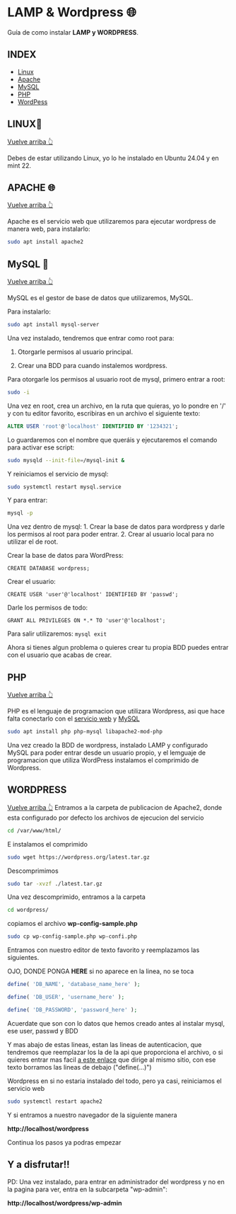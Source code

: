 # LAMP & Wordpress 🌐

 Guía de como instalar **LAMP y WORDPRESS**.

## INDEX
- [Linux](#LINUX)
- [Apache](#APACHE)
- [MySQL](#laMp)
- [PHP](#lamP)
- [WordPess](#WordPress)

## LINUX🐧
[Vuelve arriba 👆](#Linux)

Debes de estar utilizando Linux, yo lo he instalado en Ubuntu 24.04 y en mint 22.

## APACHE 🌐
[Vuelve arriba 👆](#Apache)

Apache es el servicio web que utilizaremos para ejecutar wordpress de manera web, para instalarlo:

```bash 
sudo apt install apache2 
```

## MySQL 📂

[Vuelve arriba 👆](#lAmp)

MySQL es el gestor de base de datos que utilizaremos, MySQL.

Para instalarlo:
```bash
sudo apt install mysql-server
```

Una vez instalado, tendremos que entrar como root para:

1. Otorgarle permisos al usuario principal.

2. Crear una BDD para cuando instalemos wordpress.


Para otorgarle los permisos al usuario root de mysql, primero entrar a root:

```bash
sudo -i
```

Una vez en root, crea un archivo, en la ruta que quieras, yo lo pondre en '/' y con tu editor favorito, escribiras en un archivo el siguiente texto:

```sql
ALTER USER 'root'@'localhost' IDENTIFIED BY '1234321'; 
``` 

Lo guardaremos con el nombre que queráis y ejecutaremos el comando para activar ese script:

```bash
sudo mysqld --init-file=/mysql-init &
```

Y reiniciamos el servicio de mysql:

```bash
sudo systemctl restart mysql.service
```

Y para entrar:

```bash
mysql -p
```

Una vez dentro de mysql:
    1. Crear la base de datos para wordpress y darle los permisos al root para poder entrar.
    2. Crear al usuario local para no utilizar el de root.

Crear la base de datos para WordPress:

```mysql
CREATE DATABASE wordpress;
```

Crear el usuario:
```mysql
CREATE USER 'user'@'localhost' IDENTIFIED BY 'passwd';
```

Darle los permisos de todo:
```mysql
GRANT ALL PRIVILEGES ON *.* TO 'user'@'localhost';
```
Para salir utilizaremos:
``mysql
exit
``

Ahora si tienes algun problema o quieres crear tu propia BDD puedes entrar con el usuario que acabas de crear.

## PHP

[Vuelve arriba 👆](#lamP)

PHP es el lenguaje de programacion que utilizara Wordpress, asi que hace falta conectarlo con el [servicio web](#Lamp) y [MySQL](#laMp)

```bash
sudo apt install php php-mysql libapache2-mod-php
```

Una vez creado la BDD de wordpress, instalado LAMP y configurado MySQL para poder entrar desde un usuario propio, y el lemguaje de programacion que utiliza WordPress instalamos el comprimido de Wordpress.


## WORDPRESS

[Vuelve arriba 👆](#WordPress)
Entramos a la carpeta de publicacion de Apache2, donde esta configurado por defecto los archivos de ejecucion del servicio

```bash
cd /var/www/html/
```

E instalamos el comprimido

```bash
sudo wget https://wordpress.org/latest.tar.gz
```
Descomprimimos

```bash
sudo tar -xvzf ./latest.tar.gz
```

Una vez descomprimido, entramos a la carpeta


```bash
cd wordpress/
```
copiamos el archivo **wp-config-sample.php**

```bash
sudo cp wp-config-sample.php wp-confi.php
```

Entramos con nuestro editor de texto favorito y reemplazamos las siguientes.

OJO, DONDE PONGA **HERE** si no aparece en la linea, no se toca


```php
define( 'DB_NAME', 'database_name_here' );

define( 'DB_USER', 'username_here' );

define( 'DB_PASSWORD', 'password_here' );

```
Acuerdate que son con lo datos que hemos creado antes al instalar mysql, ese user, passwd y BDD

Y mas abajo de estas lineas, estan las lineas de autenticacion, que tendremos que reemplazar los la de la api que proporciona el archivo, o si quieres entrar mas facil
[a este enlace](https://api.wordpress.org/secret-key/1.1/salt/) que dirige al mismo sitio, con ese texto borramos las lineas de debajo ("define(...)")

Wordpress en si no estaria instalado del todo, pero ya casi, reiniciamos el servicio web

```bash
sudo systemctl restart apache2
```

Y si entramos a nuestro navegador de la siguiente manera

**http://localhost/wordpress**

Continua los pasos ya podras empezar

## Y a disfrutar!! 

PD: Una vez instalado, para entrar en administrador del wordpress y no en la pagina para ver, entra en la subcarpeta "wp-admin":

**http://localhost/wordpress/wp-admin**

